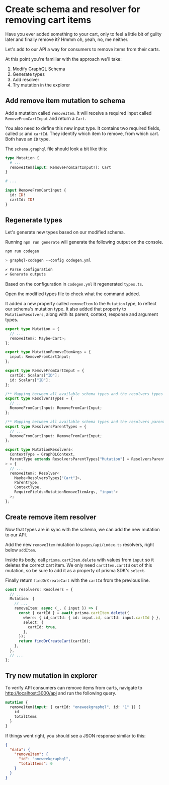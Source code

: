 # Create schema and resolver for removing cart items

Have you ever added something to your cart, only to feel a little bit of guilty later and finally remove it? Hmmm oh, yeah, no, me neither.

Let's add to our API a way for consumers to remove items from their carts.

At this point you're familiar with the approach we'll take:

1. Modify GraphQL Schema
2. Generate types
3. Add resolver
4. Try mutation in the explorer

## Add remove item mutation to schema

Add a mutation called `removeItem`. It will receive a required input called `RemoveFromCartInput` and return a `Cart`.

You also need to define this new input type. It contains two required fields, called `id` and `cartId`. They identify which item to remove, from which cart. Both have an `ID` type.

The `schema.graphql` file should look a bit like this:

```graphql
type Mutation {
  # ...
  removeItem(input: RemoveFromCartInput!): Cart
}

# ...

input RemoveFromCartInput {
  id: ID!
  cartId: ID!
}
```

## Regenerate types

Let's generate new types based on our modified schema.

Running `npm run generate` will generate the following output on the console.

```sh
npm run codegen

> graphql-codegen --config codegen.yml

✔ Parse configuration
✔ Generate outputs
```

Based on the configuration in `codegen.yml` it regenerated `types.ts`.

Open the modified types file to check what the command added.

It added a new property called `removeItem` to the `Mutation` type, to reflect our schema's mutation type. It also added that property to `MutationResolvers`, along with its parent, context, response and argument types.

```ts
export type Mutation = {
  // ...
  removeItem?: Maybe<Cart>;
};

export type MutationRemoveItemArgs = {
  input: RemoveFromCartInput;
};

export type RemoveFromCartInput = {
  cartId: Scalars["ID"];
  id: Scalars["ID"];
};

/** Mapping between all available schema types and the resolvers types */
export type ResolversTypes = {
  // ...
  RemoveFromCartInput: RemoveFromCartInput;
};

/** Mapping between all available schema types and the resolvers parents */
export type ResolversParentTypes = {
  // ...
  RemoveFromCartInput: RemoveFromCartInput;
};

export type MutationResolvers<
  ContextType = GraphQLContext,
  ParentType extends ResolversParentTypes["Mutation"] = ResolversParentTypes["Mutation"]
> = {
  // ...
  removeItem?: Resolver<
    Maybe<ResolversTypes["Cart"]>,
    ParentType,
    ContextType,
    RequireFields<MutationRemoveItemArgs, "input">
  >;
};
```

## Create remove item resolver

Now that types are in sync with the schema, we can add the new mutation to our API.

Add the new `removeItem` mutation to `pages/api/index.ts` resolvers, right below `addItem`.

Inside its body, call `prisma.cartItem.delete` with values from `input` so it deletes the correct cart item. We only need `cartItem.cartId` out of this mutation, so be sure to add it as a property of prisma SDK's `select`.

Finally return `findOrCreateCart` with the `cartId` from the previous line.

```ts
const resolvers: Resolvers = {
  // ...
  Mutation: {
    // ...
    removeItem: async (_, { input }) => {
      const { cartId } = await prisma.cartItem.delete({
        where: { id_cartId: { id: input.id, cartId: input.cartId } },
        select: {
          cartId: true,
        },
      });
      return findOrCreateCart(cartId);
    },
  },
  // ...
};
```

## Try new mutation in explorer

To verify API consumers can remove items from carts, navigate to [http://localhost:3000/api](http://localhost:3000/api) and run the following query.

```graphql
mutation {
  removeItem(input: { cartId: "oneweekgraphql", id: "1" }) {
    id
    totalItems
  }
}
```

If things went right, you should see a JSON response similar to this:

```json
{
  "data": {
    "removeItem": {
      "id": "oneweekgraphql",
      "totalItems": 0
    }
  }
}
```

